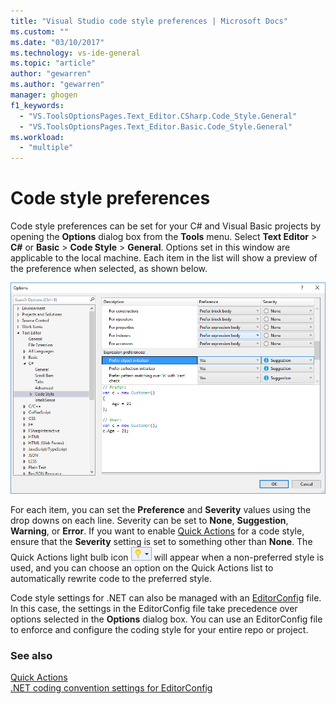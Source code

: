 ```yaml
---
title: "Visual Studio code style preferences | Microsoft Docs"
ms.custom: ""
ms.date: "03/10/2017"
ms.technology: vs-ide-general
ms.topic: "article"
author: "gewarren"
ms.author: "gewarren"
manager: ghogen
f1_keywords: 
  - "VS.ToolsOptionsPages.Text_Editor.CSharp.Code_Style.General"
  - "VS.ToolsOptionsPages.Text_Editor.Basic.Code_Style.General"
ms.workload: 
  - "multiple"
---
```

# Code style preferences

Code style preferences can be set for your C# and Visual Basic projects by opening the **Options** dialog box from the **Tools** menu. Select **Text Editor** > **C#** or  **Basic** > **Code Style** > **General**. Options set in this window are applicable to the local machine. Each item in the list will show a preview of the preference when selected, as shown below.

![Code style options](media/code-style-quick-actions-dialog.png)

For each item, you can set the **Preference** and **Severity** values using the drop downs on each line. Severity can be set to **None**, **Suggestion**, **Warning**, or **Error**. If you want to enable [Quick Actions](../ide/quick-actions.md) for a code style, ensure that the **Severity** setting is set to something other than **None**. The Quick Actions light bulb icon ![Small Light Bulb Icon](media/vs2015_lightbulbsmall.png) will appear when a non-preferred style is used, and you can choose an option on the Quick Actions list to automatically rewrite code to the preferred style.

Code style settings for .NET can also be managed with an [EditorConfig](../ide/editorconfig-code-style-settings-reference.md) file. In this case, the settings in the EditorConfig file take precedence over options selected in the **Options** dialog box. You can use an EditorConfig file to enforce and configure the coding style for your entire repo or project.

### See also

[Quick Actions](../ide/quick-actions.md)  
[.NET coding convention settings for EditorConfig](../ide/editorconfig-code-style-settings-reference.md)